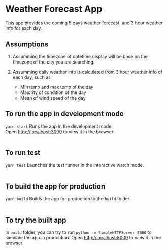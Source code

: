 # Weather Forecast App

This app provides the coming 5 days weather forecast, and 3 hour weather info for each day.<br>

## Assumptions
1. Assumming the timezone of datetime display will be base on the timezone of the city you are searching.

2. Assumming daily weather info is calculated from 3 hour weather info of each day, such as
   - Min temp and max temp of the day
   - Majority of condition of the day
   - Mean of wind speed of the day

## To run the app in development mode
`yarn start` Runs the app in the development mode.<br>
Open [http://localhost:3000](http://localhost:3000) to view it in the browser.<br><br>

## To run test
`yarn test` Launches the test runner in the interactive watch mode.<br><br>

## To build the app for production
`yarn build` Builds the app for production to the `build` folder.<br><br>

## To try the built app
In `build` folder, you can try to run `python -m SimpleHTTPServer 8000` to simulate the app in production. Open [http://localhost:8000](http://localhost:8000) to view it in the browser.